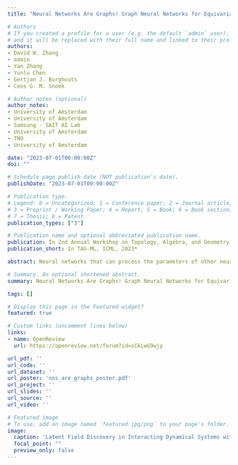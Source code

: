```yaml
---
title: "Neural Networks Are Graphs! Graph Neural Networks for Equivariant Processing of Neural Networks"

# Authors
# If you created a profile for a user (e.g. the default `admin` user), write the username (folder name) here
# and it will be replaced with their full name and linked to their profile.
authors:
- David W. Zhang
- admin
- Yan Zhang
- Yunlu Chen
- Gertjan J. Burghouts
- Cees G. M. Snoek

# Author notes (optional)
author_notes:
- University of Amsterdam
- University of Amsterdam
- Samsung - SAIT AI Lab
- University of Amsterdam
- TNO
- University of Amsterdam

date: "2023-07-01T00:00:00Z"
doi: ""

# Schedule page publish date (NOT publication's date).
publishDate: "2023-07-01T00:00:00Z"

# Publication type.
# Legend: 0 = Uncategorized; 1 = Conference paper; 2 = Journal article;
# 3 = Preprint / Working Paper; 4 = Report; 5 = Book; 6 = Book section;
# 7 = Thesis; 8 = Patent
publication_types: ["3"]

# Publication name and optional abbreviated publication name.
publication: In 2nd Annual Workshop on Topology, Algebra, and Geometry in Machine Learning (TAG-ML), ICML, 2023
publication_short: In TAG-ML, ICML, 2023*

abstract: Neural networks that can process the parameters of other neural networks find applications in diverse domains, including processing implicit neural representations, domain adaptation of pretrained networks, generating neural network weights, and predicting generalization errors. However, existing approaches either overlook the inherent permutation symmetry in the weight space or rely on intricate weight-sharing patterns to achieve equivariance. In this work, we propose representing neural networks as computation graphs, enabling the use of standard graph neural networks to preserve permutation symmetry. We also introduce probe features computed from the forward pass of the input neural network. Our proposed solution improves over prior methods from 86% to 97% accuracy on the challenging MNIST INR classification benchmark, showcasing the effectiveness of our approach.

# Summary. An optional shortened abstract.
summary: Neural Networks Are Graphs! Graph Neural Networks for Equivariant Processing of Neural Networks

tags: []

# Display this page in the Featured widget?
featured: true

# Custom links (uncomment lines below)
links:
- name: OpenReview
  url: https://openreview.net/forum?id=sCkLwG9wjy

url_pdf: ''
url_code: ''
url_dataset: ''
url_poster: 'nns_are_graphs_poster.pdf'
url_project: ''
url_slides: ''
url_source: ''
url_video: ''

# Featured image
# To use, add an image named `featured.jpg/png` to your page's folder.
image:
  caption: 'Latent Field Discovery in Interacting Dynamical Systems with Neural Fields'
  focal_point: ""
  preview_only: false
---
```

